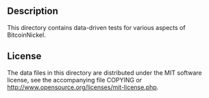 Description
------------

This directory contains data-driven tests for various aspects of BitcoinNickel.

License
--------

The data files in this directory are distributed under the MIT software
license, see the accompanying file COPYING or
http://www.opensource.org/licenses/mit-license.php.

